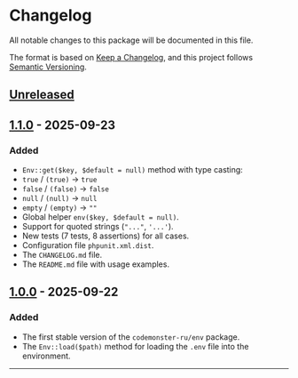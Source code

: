 # Changelog

All notable changes to this package will be documented in this file.

The format is based on [Keep a Changelog](https://keepachangelog.com/ru/1.1.0/),
and this project follows [Semantic Versioning](https://semver.org/lang/ru/).

## [Unreleased]

## [1.1.0] - 2025-09-23

### Added

-   `Env::get($key, $default = null)` method with type casting:
-   `true` / `(true)` → `true`
-   `false` / `(false)` → `false`
-   `null` / `(null)` → `null`
-   `empty` / `(empty)` → `""`
-   Global helper `env($key, $default = null)`.
-   Support for quoted strings (`"..."`, `'...'`).
-   New tests (7 tests, 8 assertions) for all cases.
-   Configuration file `phpunit.xml.dist`.
-   The `CHANGELOG.md` file.
-   The `README.md` file with usage examples.

## [1.0.0] - 2025-09-22

### Added

-   The first stable version of the `codemonster-ru/env` package.
-   The `Env::load($path)` method for loading the `.env` file into the environment.

---

[Unreleased]: https://github.com/codemonster-ru/env-php/compare/v1.1.0...HEAD
[1.1.0]: https://github.com/codemonster-ru/env-php/compare/v1.0.0...v1.1.0
[1.0.0]: https://github.com/codemonster-ru/env-php/releases/tag/v1.0.0
